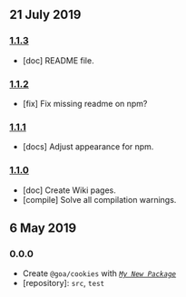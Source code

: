 ## 21 July 2019

### [1.1.3](https://github.com/idiocc/cookies/compare/v1.1.2...v1.1.3)

- [doc] README file.

### [1.1.2](https://github.com/idiocc/cookies/compare/v1.1.1...v1.1.2)

- [fix] Fix missing readme on npm?

### [1.1.1](https://github.com/idiocc/cookies/compare/v1.1.0...v1.1.1)

- [docs] Adjust appearance for npm.

### [1.1.0](https://github.com/idiocc/cookies/compare/v1.0.0...v1.1.0)

- [doc] Create Wiki pages.
- [compile] Solve all compilation warnings.

## 6 May 2019

### 0.0.0

- Create `@goa/cookies` with _[`My New Package`](https://mnpjs.org)_
- [repository]: `src`, `test`